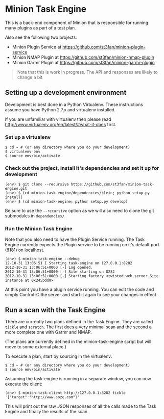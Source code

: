 Minion Task Engine
==================

This is a back-end component of Minion that is responsible for running many plugins as part of a test plan.

Also see the following two projects:

 * Minion Plugin Service at https://github.com/st3fan/minion-plugin-service
 * Minion NMAP Plugin at https://github.com/st3fan/minion-nmap-plugin
 * Minion Garmr Plugin at https://github.com/st3fan/minion-garmr-plugin

> Note that this is work in progress. The API and responses are likely to change a bit.

Setting up a development environment
-----------------------------------

Development is best done in a Python Virtualenv. These instructions
assume you have Python 2.7.x and virtualenv installed.

If you are unfamiliar with virtualenv then please read
http://www.virtualenv.org/en/latest/#what-it-does first.

### Set up a virtualenv

    $ cd ~ # (or any directory where you do your development)
    $ virtualenv env
    $ source env/bin/activate

### Check out the project, install it's dependencies and set it up for development

    (env) $ git clone --recursive https://github.com/st3fan/minion-task-engine.git
    (env) $ (cd minion-task-engine/dependencies/klein; python setup.py install)
    (env) $ (cd minion-task-engine; python setup.py develop)

Be sure to use the `--recursive` option as we will also need to clone the git submodules in `dependencies/`.

### Run the Minion Task Engine

Note that you also need to have the Plugin Service running. The Task Engine currently expects the Plugin service to be running on it's default port (8181) on localhost.

    (env) $ minion-task-engine --debug
    12-10-31 13:06:51 I Starting task-engine on 127.0.0.1:8282
    2012-10-31 13:06:51+0000 [-] Log opened.
    2012-10-31 13:06:51+0000 [-] Site starting on 8282
    2012-10-31 13:06:51+0000 [-] Starting factory <twisted.web.server.Site instance at 0x245bdd0>

At this point you have a plugin service running. You can edit the code
and simply Control-C the server and start it again to see your changes
in effect.

Run a scan with the Task Engine
-------------------------------

There are currently two plans defined in the Task Engine. They are called `tickle` and `scratch`. The first does a very minimal scan and the second a more complete one with Garmr and NMAP.

(The plans are currently defined in the minion-task-engine script but will move to some external place.)

To execute a plan, start by sourcing in the virtualenv:

    $ cd ~ # (or any directory where you do your development)
    $ source env/bin/activate

Assuming the task-engine is running in a separate window, you can now execute the client:

    (env) $ minion-task-client http://127.0.0.1:8282 tickle '{"target":"http://www.soze.com"}'
    
This will print out the raw JSON responses of all the calls made to the Task Engine and finally the results of the scan.
